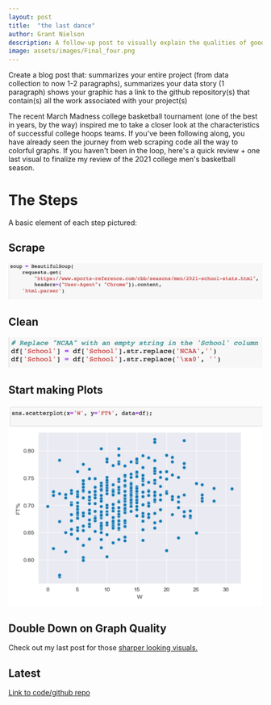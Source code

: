```yaml
---
layout: post
title:  "the last dance"
author: Grant Nielson
description: A follow-up post to visually explain the qualities of good NCAA basketball tournament teams.
image: assets/images/Final_four.png
---
```


Create a blog post that:
summarizes your entire project (from data collection to now 1-2 paragraphs),
summarizes your data story (1 paragraph)
shows your graphic
has a link to the github repository(s) that contain(s) all the work associated with your project(s) 




The recent March Madness college basketball tournament (one of the best in years, by the way) inspired me to take a closer look at the characteristics of successful college hoops teams. If you've been following along, you have already seen the journey from web scraping code all the way to colorful graphs. If you haven't been in the loop, here's a quick review + one last visual to finalize my review of the 2021 college men's basketball season.

# The Steps

A basic element of each step pictured:

## Scrape

![Figure](https://github.com/grantnielson/my386blog/raw/main/assets/images/first_scraping.jpeg)


## Clean

![Figure](https://github.com/grantnielson/my386blog/raw/main/assets/images/clean.png)


## Start making Plots

![Figure](https://github.com/grantnielson/my386blog/raw/main/assets/images/basic_graph.png) 


## Double Down on Graph Quality

Check out my last post for those [sharper looking visuals.](https://grantnielson.github.io/my386blog/2023/03/29/EDA.html)

## Latest 



[Link to code/github repo](https://github.com/grantnielson/my386blog)